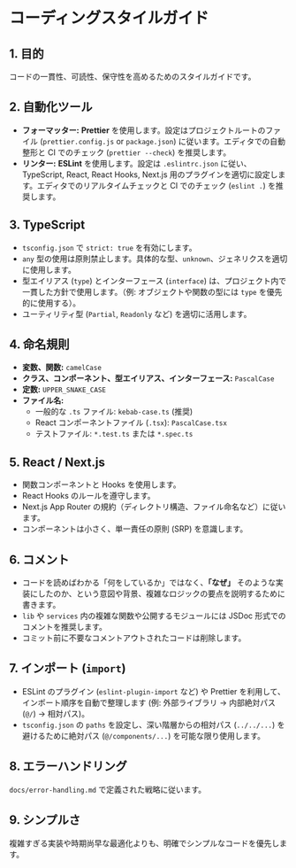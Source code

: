 # コーディングスタイルガイド

## 1. 目的

コードの一貫性、可読性、保守性を高めるためのスタイルガイドです。

## 2. 自動化ツール

* **フォーマッター:** **Prettier** を使用します。設定はプロジェクトルートのファイル (`prettier.config.js` or `package.json`) に従います。エディタでの自動整形と CI でのチェック (`prettier --check`) を推奨します。
* **リンター:** **ESLint** を使用します。設定は `.eslintrc.json` に従い、TypeScript, React, React Hooks, Next.js 用のプラグインを適切に設定します。エディタでのリアルタイムチェックと CI でのチェック (`eslint .`) を推奨します。

## 3. TypeScript

* `tsconfig.json` で `strict: true` を有効にします。
* `any` 型の使用は原則禁止します。具体的な型、`unknown`、ジェネリクスを適切に使用します。
* 型エイリアス (`type`) とインターフェース (`interface`) は、プロジェクト内で一貫した方針で使用します。（例: オブジェクトや関数の型には `type` を優先的に使用する）。
* ユーティリティ型 (`Partial`, `Readonly` など) を適切に活用します。

## 4. 命名規則

* **変数、関数:** `camelCase`
* **クラス、コンポーネント、型エイリアス、インターフェース:** `PascalCase`
* **定数:** `UPPER_SNAKE_CASE`
* **ファイル名:**
    * 一般的な `.ts` ファイル: `kebab-case.ts` (推奨)
    * React コンポーネントファイル (`.tsx`): `PascalCase.tsx`
    * テストファイル: `*.test.ts` または `*.spec.ts`

## 5. React / Next.js

* 関数コンポーネントと Hooks を使用します。
* React Hooks のルールを遵守します。
* Next.js App Router の規約（ディレクトリ構造、ファイル命名など）に従います。
* コンポーネントは小さく、単一責任の原則 (SRP) を意識します。

## 6. コメント

* コードを読めばわかる「何をしているか」ではなく、**「なぜ」** そのような実装にしたのか、という意図や背景、複雑なロジックの要点を説明するために書きます。
* `lib` や `services` 内の複雑な関数や公開するモジュールには JSDoc 形式でのコメントを推奨します。
* コミット前に不要なコメントアウトされたコードは削除します。

## 7. インポート (`import`)

* ESLint のプラグイン (`eslint-plugin-import` など) や Prettier を利用して、インポート順序を自動で整理します (例: 外部ライブラリ → 内部絶対パス (`@/`) → 相対パス)。
* `tsconfig.json` の `paths` を設定し、深い階層からの相対パス (`../../...`) を避けるために絶対パス (`@/components/...`) を可能な限り使用します。

## 8. エラーハンドリング

`docs/error-handling.md` で定義された戦略に従います。

## 9. シンプルさ

複雑すぎる実装や時期尚早な最適化よりも、明確でシンプルなコードを優先します。